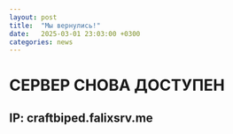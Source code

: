 ```yaml
---
layout: post
title:  "Мы вернулись!"
date:   2025-03-01 23:03:00 +0300
categories: news
---
```

# СЕРВЕР СНОВА ДОСТУПЕН
## IP: craftbiped.falixsrv.me
